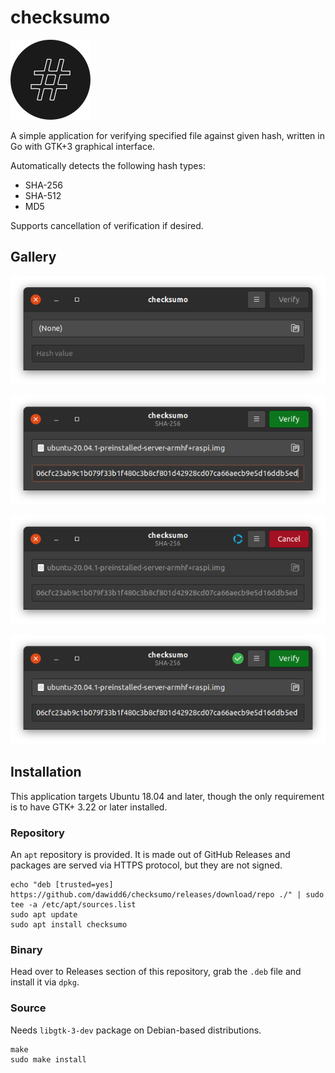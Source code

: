 # checksumo 

<img src="./data/checksumo.svg" width="128" alt="logo">

A simple application for verifying specified file against given hash, written in Go with GTK+3 graphical interface.

Automatically detects the following hash types:
- SHA-256
- SHA-512
- MD5

Supports cancellation of verification if desired.

## Gallery

![](data/screenshots/check1.png)

![](data/screenshots/check2.png)

![](data/screenshots/check3.png)

![](data/screenshots/check4.png)

## Installation

This application targets Ubuntu 18.04 and later, though the only requirement is to have GTK+ 3.22 or later installed.

### Repository

An `apt` repository is provided. It is made out of GitHub Releases and packages are served via HTTPS protocol, but they are
not signed.

```shell script
echo "deb [trusted=yes] https://github.com/dawidd6/checksumo/releases/download/repo ./" | sudo tee -a /etc/apt/sources.list
sudo apt update
sudo apt install checksumo
```

### Binary

Head over to Releases section of this repository, grab the `.deb` file and install it via `dpkg`.

### Source

Needs `libgtk-3-dev` package on Debian-based distributions.

```shell script
make
sudo make install
```

